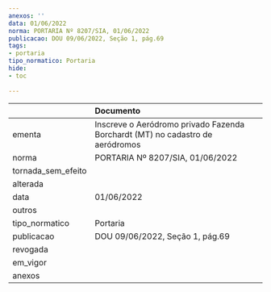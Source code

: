 ```yaml
---
anexos: ''
data: 01/06/2022
norma: PORTARIA Nº 8207/SIA, 01/06/2022
publicacao: DOU 09/06/2022, Seção 1, pág.69
tags:
- portaria
tipo_normatico: Portaria
hide: 
- toc 
 
---
```


|                    | Documento                                                                     |
|:-------------------|:------------------------------------------------------------------------------|
| ementa             | Inscreve o Aeródromo privado Fazenda Borchardt (MT) no cadastro de aeródromos |
| norma              | PORTARIA Nº 8207/SIA, 01/06/2022                                              |
| tornada_sem_efeito |                                                                               |
| alterada           |                                                                               |
| data               | 01/06/2022                                                                    |
| outros             |                                                                               |
| tipo_normatico     | Portaria                                                                      |
| publicacao         | DOU 09/06/2022, Seção 1, pág.69                                               |
| revogada           |                                                                               |
| em_vigor           |                                                                               |
| anexos             |                                                                               |